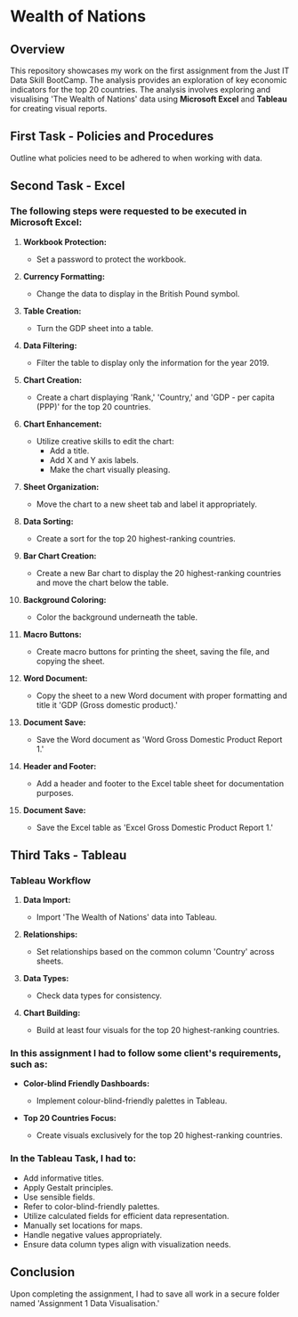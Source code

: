 # Wealth of Nations 

## Overview

This repository showcases my work on the first assignment from the Just IT Data Skill BootCamp. The analysis provides an exploration of key economic indicators for the top 20 countries. 
The analysis involves exploring and visualising 'The Wealth of Nations' data using **Microsoft Excel** and **Tableau** for creating visual reports.

## First Task - Policies and Procedures

Outline what policies need to be adhered to when working with data.

## Second Task - Excel

### The following steps were requested to be executed in Microsoft Excel: 

1. **Workbook Protection:**
   - Set a password to protect the workbook.

2. **Currency Formatting:**
   - Change the data to display in the British Pound symbol.

3. **Table Creation:**
   - Turn the GDP sheet into a table.

4. **Data Filtering:**
   - Filter the table to display only the information for the year 2019.

5. **Chart Creation:**
   - Create a chart displaying 'Rank,' 'Country,' and 'GDP - per capita (PPP)' for the top 20 countries.

6. **Chart Enhancement:**
   - Utilize creative skills to edit the chart:
     - Add a title.
     - Add X and Y axis labels.
     - Make the chart visually pleasing.

7. **Sheet Organization:**
   - Move the chart to a new sheet tab and label it appropriately.

8. **Data Sorting:**
   - Create a sort for the top 20 highest-ranking countries.

9. **Bar Chart Creation:**
   - Create a new Bar chart to display the 20 highest-ranking countries and move the chart below the table.

10. **Background Coloring:**
    - Color the background underneath the table.

11. **Macro Buttons:**
    - Create macro buttons for printing the sheet, saving the file, and copying the sheet.

12. **Word Document:**
    - Copy the sheet to a new Word document with proper formatting and title it 'GDP (Gross domestic product).'

13. **Document Save:**
    - Save the Word document as 'Word Gross Domestic Product Report 1.'

14. **Header and Footer:**
    - Add a header and footer to the Excel table sheet for documentation purposes.

15. **Document Save:**
    - Save the Excel table as 'Excel Gross Domestic Product Report 1.'

## Third Taks - Tableau

### Tableau Workflow

1. **Data Import:**
   - Import 'The Wealth of Nations' data into Tableau.

2. **Relationships:**
   - Set relationships based on the common column 'Country' across sheets.

3. **Data Types:**
   - Check data types for consistency.

4. **Chart Building:**
   - Build at least four visuals for the top 20 highest-ranking countries.

### In this assignment I had to follow some client's requirements, such as:

- **Color-blind Friendly Dashboards:**
  - Implement colour-blind-friendly palettes in Tableau.
  
- **Top 20 Countries Focus:**
  - Create visuals exclusively for the top 20 highest-ranking countries.

### In the Tableau Task, I had to:

- Add informative titles.
- Apply Gestalt principles.
- Use sensible fields.
- Refer to color-blind-friendly palettes.
- Utilize calculated fields for efficient data representation.
- Manually set locations for maps.
- Handle negative values appropriately.
- Ensure data column types align with visualization needs.

## Conclusion

Upon completing the assignment, I had to save all work in a secure folder named 'Assignment 1 Data Visualisation.'

